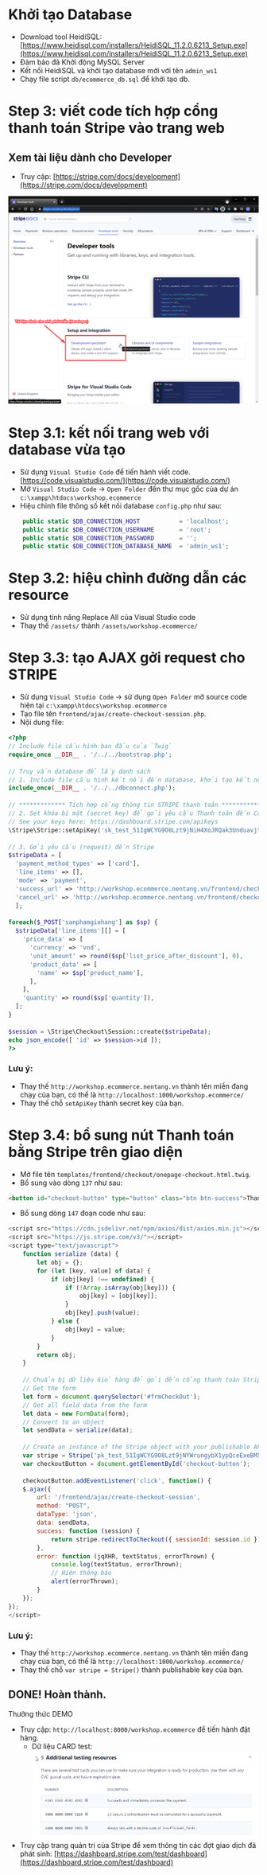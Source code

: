 # Khởi tạo Database
- Download tool HeidiSQL: [https://www.heidisql.com/installers/HeidiSQL_11.2.0.6213_Setup.exe](https://www.heidisql.com/installers/HeidiSQL_11.2.0.6213_Setup.exe)
- Đảm bảo đã Khởi động MySQL Server
- Kết nối HeidiSQL và khởi tạo database mới với tên `admin_ws1`
- Chạy file script `db/ecommerce_db.sql` để khởi tạo db.

# Step 3: viết code tích hợp cổng thanh toán Stripe vào trang web
## Xem tài liệu dành cho Developer
- Truy cập: [https://stripe.com/docs/development](https://stripe.com/docs/development)

![Tài liệu dành cho nhà phát triển Stripe](assets/img/Stripe_Doc_1.png)

# Step 3.1: kết nối trang web với database vừa tạo
- Sử dụng `Visual Studio Code` để tiến hành viết code. [https://code.visualstudio.com/](https://code.visualstudio.com/)
- Mở `Visual Studio Code` -> `Open Folder` đến thư mục gốc của dự án `c:\xampp\htdocs\workshop.ecommerce`
- Hiệu chỉnh file thông số kết nối database `config.php` như sau:
```php
    public static $DB_CONNECTION_HOST           = 'localhost';
    public static $DB_CONNECTION_USERNAME       = 'root';
    public static $DB_CONNECTION_PASSWORD       = '';
    public static $DB_CONNECTION_DATABASE_NAME  = 'admin_ws1';
```

# Step 3.2: hiệu chỉnh đường dẫn các resource
- Sử dụng tính năng Replace All của Visual Studio code
- Thay thế `/assets/` thành `/assets/workshop.ecommerce/`

# Step 3.3: tạo AJAX gởi request cho STRIPE
- Sử dụng `Visual Studio Code` -> sử dụng `Open Folder` mở source code hiện tại `c:\xampp\htdocs\workshop.ecommerce`
- Tạo file tên `frontend/ajax/create-checkout-session.php`.
- Nội dung file:
```php
<?php
// Include file cấu hình ban đầu của `Twig`
require_once __DIR__ . '/../../bootstrap.php';

// Truy vấn database để lấy danh sách
// 1. Include file cấu hình kết nối đến database, khởi tạo kết nối $conn
include_once(__DIR__ . '/../../dbconnect.php');

// ************* Tích hợp cổng thông tin STRIPE thanh toán **************
// 2. Set khóa bí mật (secret key) để gởi yêu cầu Thanh toán đến Cổng thanh toán Stripe
// See your keys here: https://dashboard.stripe.com/apikeys
\Stripe\Stripe::setApiKey('sk_test_51IgWCYG9O8Lzt9jNiH4XoJRQak3UnduavjtfhKzPOZxQCwdprwKWsEm4yDwRP28UBzDPkFWqcifs6QcGTn2nXdrG00Ndyoew2h');

// 3. Gởi yêu cầu (request) đến Stripe
$stripeData = [
  'payment_method_types' => ['card'],
  'line_items' => [],
  'mode' => 'payment',
  'success_url' => 'http://workshop.ecommerce.nentang.vn/frontend/checkout/onepage-checkout-finish',
  'cancel_url' => 'http://workshop.ecommerce.nentang.vn/frontend/checkout/onepage-checkout-cancel',
  ];

foreach($_POST['sanphamgiohang'] as $sp) {
  $stripeData['line_items'][] = [
    'price_data' => [
      'currency' => 'vnd',
      'unit_amount' => round($sp['list_price_after_discount'], 0),
      'product_data' => [
        'name' => $sp['product_name'],
      ],
    ],
    'quantity' => round($sp['quantity']),
  ];
}

$session = \Stripe\Checkout\Session::create($stripeData);
echo json_encode([ 'id' => $session->id ]);
?>
```

### Lưu ý:
- Thay thế `http://workshop.ecommerce.nentang.vn` thành tên miền đang chạy của bạn, có thể là `http://localhost:1000/workshop.ecommerce/`
- Thay thế chỗ `setApiKey` thành secret key của bạn.

# Step 3.4: bổ sung nút Thanh toán bằng Stripe trên giao diện
- Mở file tên `templates/frontend/checkout/onepage-checkout.html.twig`.
- Bổ sung vào dòng `137` như sau:
```html
<button id="checkout-button" type="button" class="btn btn-success">Thanh toán với Stripe</button>
```

- Bổ sung dòng `147` đoạn code như sau:
```js
<script src="https://cdn.jsdelivr.net/npm/axios/dist/axios.min.js"></script>
<script src="https://js.stripe.com/v3/"></script>
<script type="text/javascript">
    function serialize (data) {
        let obj = {};
        for (let [key, value] of data) {
            if (obj[key] !== undefined) {
                if (!Array.isArray(obj[key])) {
                    obj[key] = [obj[key]];
                }
                obj[key].push(value);
            } else {
                obj[key] = value;
            }
        }
        return obj;
    }

    // Chuẩn bị dữ liệu Giỏ hàng để gởi đến cổng thanh toán Stripe
    // Get the form
    let form = document.querySelector('#frmCheckOut');
    // Get all field data from the form
    let data = new FormData(form);
    // Convert to an object
    let sendData = serialize(data);

    // Create an instance of the Stripe object with your publishable API key
    var stripe = Stripe('pk_test_51IgWCYG9O8Lzt9jNYWrungybX1ypQceExeBM5nEiCFRydpupgWAzKe51QpNLpMtnj7YhwhojzYWIkrWFV92LWrP200DOgLmMNV');
    var checkoutButton = document.getElementById('checkout-button');

    checkoutButton.addEventListener('click', function() {
    $.ajax({
        url: '/frontend/ajax/create-checkout-session',
        method: "POST",
        dataType: 'json',
        data: sendData,
        success: function (session) {
            return stripe.redirectToCheckout({ sessionId: session.id });
        },
        error: function (jqXHR, textStatus, errorThrown) {
            console.log(textStatus, errorThrown);
            // Hiện thông báo
            alert(errorThrown);
        }
    });
});
</script>
```

### Lưu ý:
- Thay thế `http://workshop.ecommerce.nentang.vn` thành tên miền đang chạy của bạn, có thể là `http://localhost:1000/workshop.ecommerce/`
- Thay thế chỗ `var stripe = Stripe()` thành publishable key của bạn.

## DONE! Hoàn thành.
Thưởng thức DEMO
- Truy cập: `http://localhost:8000/workshop.ecommerce` để tiến hành đặt hàng.
  - Dữ liệu CARD test:
  ![Dữ liệu CARD test Stripe](assets/img/Stripe_DuLieuTest.png)
- Truy cập trang quản trị của Stripe để xem thông tin các đợt giao dịch đã phát sinh: [https://dashboard.stripe.com/test/dashboard](https://dashboard.stripe.com/test/dashboard)
